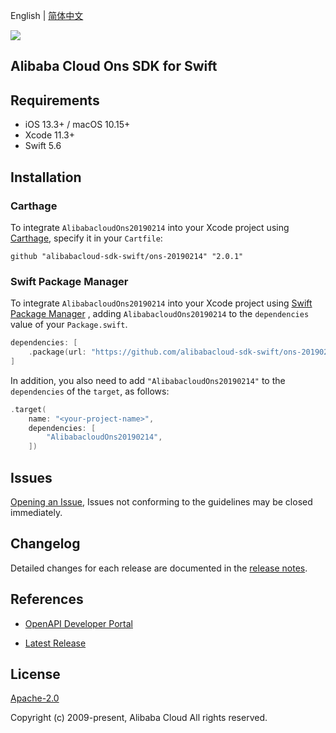 English | [简体中文](README-CN.md)

![](https://aliyunsdk-pages.alicdn.com/icons/AlibabaCloud.svg)

## Alibaba Cloud Ons SDK for Swift

## Requirements

- iOS 13.3+ / macOS 10.15+
- Xcode 11.3+
- Swift 5.6

## Installation

### Carthage

To integrate `AlibabacloudOns20190214` into your Xcode project using [Carthage](https://github.com/Carthage/Carthage), specify it in your `Cartfile`:

```ogdl
github "alibabacloud-sdk-swift/ons-20190214" "2.0.1"
```

### Swift Package Manager

To integrate `AlibabacloudOns20190214` into your Xcode project using [Swift Package Manager](https://swift.org/package-manager/) , adding `AlibabacloudOns20190214` to the `dependencies` value of your `Package.swift`.

```swift
dependencies: [
    .package(url: "https://github.com/alibabacloud-sdk-swift/ons-20190214.git", from: "2.0.1")
]
```

In addition, you also need to add `"AlibabacloudOns20190214"` to the `dependencies` of the `target`, as follows:

```swift
.target(
    name: "<your-project-name>",
    dependencies: [
        "AlibabacloudOns20190214",
    ])
```

## Issues

[Opening an Issue](https://github.com/alibabacloud-sdk-swift/ons-20190214/issues/new), Issues not conforming to the guidelines may be closed immediately.

## Changelog

Detailed changes for each release are documented in the [release notes](./ChangeLog.txt).

## References

* [OpenAPI Developer Portal](https://next.api.alibabacloud.com/home)
- [Latest Release](https://github.com/alibabacloud-sdk-swift/ons-20190214)

## License

[Apache-2.0](http://www.apache.org/licenses/LICENSE-2.0)

Copyright (c) 2009-present, Alibaba Cloud All rights reserved.
